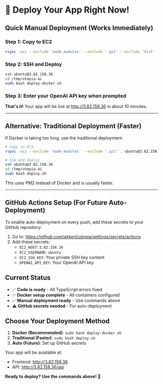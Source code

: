 # 🚀 Deploy Your App Right Now!

## Quick Manual Deployment (Works Immediately)

### Step 1: Copy to EC2

```bash
rsync -avz --exclude 'node_modules' --exclude '.git' --exclude 'dist' --exclude '.next' . ubuntu@3.82.158.36:/tmp/utopia-ai
```

### Step 2: SSH and Deploy

```bash
ssh ubuntu@3.82.158.36
cd /tmp/utopia-ai
sudo bash deploy-docker.sh
```

### Step 3: Enter your OpenAI API key when prompted

**That's it!** Your app will be live at http://3.82.158.36 in about 10 minutes.

---

## Alternative: Traditional Deployment (Faster)

If Docker is taking too long, use the traditional deployment:

```bash
# Copy to EC2
rsync -avz --exclude 'node_modules' --exclude '.git' . ubuntu@3.82.158.36:/tmp/utopia-ai

# SSH and deploy
ssh ubuntu@3.82.158.36
cd /tmp/utopia-ai
sudo bash deploy.sh
```

This uses PM2 instead of Docker and is usually faster.

---

## GitHub Actions Setup (For Future Auto-Deployment)

To enable auto-deployment on every push, add these secrets to your GitHub repository:

1. Go to: https://github.com/akkerii/utopia/settings/secrets/actions
2. Add these secrets:
   - `EC2_HOST`: `3.82.158.36`
   - `EC2_USERNAME`: `ubuntu`
   - `EC2_SSH_KEY`: Your private SSH key content
   - `OPENAI_API_KEY`: Your OpenAI API key

## Current Status

- ✅ **Code is ready** - All TypeScript errors fixed
- ✅ **Docker setup complete** - All containers configured
- ✅ **Manual deployment ready** - Use commands above
- ⚠️ **GitHub secrets needed** - For auto-deployment

## Choose Your Deployment Method

1. **Docker (Recommended)**: `sudo bash deploy-docker.sh`
2. **Traditional (Faster)**: `sudo bash deploy.sh`
3. **Auto (Future)**: Set up GitHub secrets

Your app will be available at:

- Frontend: http://3.82.158.36
- API: http://3.82.158.36/api

**Ready to deploy? Use the commands above!** 🎉

